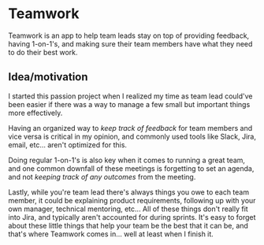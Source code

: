 # Teamwork
Teamwork is an app to help team leads stay on top of providing feedback, having 1-on-1's, and making sure their team members have what they need to do their best work.

## Idea/motivation
I started this passion project when I realized my time as team lead
could've been easier if there was a way to manage a few small
but important things more effectively.
      
Having an organized way to *keep track of feedback* for team members
and vice versa is critical in my opinion, and commonly used tools
like Slack, Jira, email, etc... aren't optimized for this.
      
Doing regular 1-on-1's is also key when it comes to running a great
team, and one common downfall of these meetings is forgetting to set
an agenda, and not *keeping track of any outcomes* from the meeting.
      
Lastly, while you're team lead there's always things you owe to each
team member, it could be explaining product requirements, following
up with your own manager, technical mentoring, etc... All of these
things don't really fit into Jira, and typically aren't accounted
for during sprints. It's easy to forget about these little things
that help your team be the best that it can be, and that's where
Teamwork comes in... well at least when I finish it.